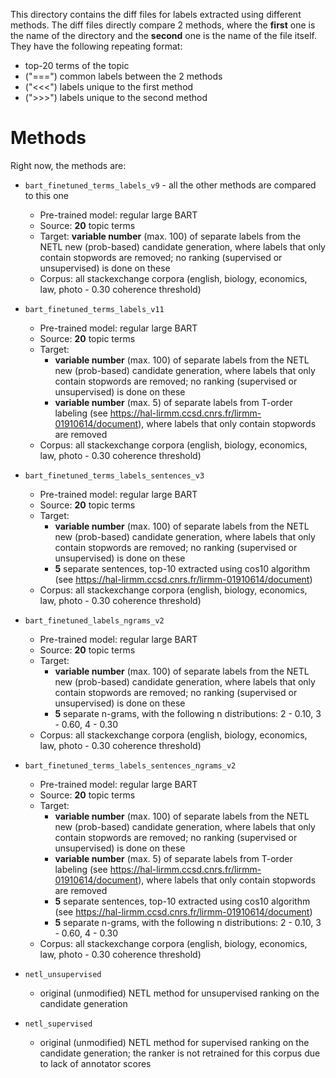 This directory contains the diff files for labels extracted using different methods.
The diff files directly compare 2 methods, where the **first** one is the name of the directory and the **second** one is the name of the file itself. They have the following repeating format:
* top-20 terms of the topic
* ("===") common labels between the 2 methods
* ("<<<") labels unique to the first method
* (">>>") labels unique to the second method

# Methods

Right now, the methods are:
* `bart_finetuned_terms_labels_v9` - all the other methods are compared to this one
    * Pre-trained model: regular large BART
    * Source: **20** topic terms
    * Target: **variable number** (max. 100) of separate labels from the NETL new (prob-based) candidate generation, where labels that only contain stopwords are removed; no ranking (supervised or unsupervised) is done on these
    * Corpus: all stackexchange corpora (english, biology, economics, law, photo - 0.30 coherence threshold)

* `bart_finetuned_terms_labels_v11`
    * Pre-trained model: regular large BART
    * Source: **20** topic terms
    * Target:
        * **variable number** (max. 100) of separate labels from the NETL new (prob-based) candidate generation, where labels that only contain stopwords are removed; no ranking (supervised or unsupervised) is done on these
        * **variable number** (max. 5) of separate labels from T-order labeling (see https://hal-lirmm.ccsd.cnrs.fr/lirmm-01910614/document), where labels that only contain stopwords are removed
    * Corpus: all stackexchange corpora (english, biology, economics, law, photo - 0.30 coherence threshold)

* `bart_finetuned_terms_labels_sentences_v3`
    * Pre-trained model: regular large BART
    * Source: **20** topic terms
    * Target:
        * **variable number** (max. 100) of separate labels from the NETL new (prob-based) candidate generation, where labels that only contain stopwords are removed; no ranking (supervised or unsupervised) is done on these
        * **5** separate sentences, top-10 extracted using cos10 algorithm (see https://hal-lirmm.ccsd.cnrs.fr/lirmm-01910614/document)
    * Corpus: all stackexchange corpora (english, biology, economics, law, photo - 0.30 coherence threshold)

* `bart_finetuned_labels_ngrams_v2`
    * Pre-trained model: regular large BART
    * Source: **20** topic terms
    * Target:
        * **variable number** (max. 100) of separate labels from the NETL new (prob-based) candidate generation, where labels that only contain stopwords are removed; no ranking (supervised or unsupervised) is done on these
        * **5** separate n-grams, with the following n distributions: 2 - 0.10, 3 - 0.60, 4 - 0.30
    * Corpus: all stackexchange corpora (english, biology, economics, law, photo - 0.30 coherence threshold)

* `bart_finetuned_terms_labels_sentences_ngrams_v2`
    * Pre-trained model: regular large BART
    * Source: **20** topic terms
    * Target:
        * **variable number** (max. 100) of separate labels from the NETL new (prob-based) candidate generation, where labels that only contain stopwords are removed; no ranking (supervised or unsupervised) is done on these
        * **variable number** (max. 5) of separate labels from T-order labeling (see https://hal-lirmm.ccsd.cnrs.fr/lirmm-01910614/document), where labels that only contain stopwords are removed
        * **5** separate sentences, top-10 extracted using cos10 algorithm (see https://hal-lirmm.ccsd.cnrs.fr/lirmm-01910614/document)
        * **5** separate n-grams, with the following n distributions: 2 - 0.10, 3 - 0.60, 4 - 0.30
    * Corpus: all stackexchange corpora (english, biology, economics, law, photo - 0.30 coherence threshold)

* `netl_unsupervised`
    * original (unmodified) NETL method for unsupervised ranking on the candidate generation

* `netl_supervised`
    * original (unmodified) NETL method for supervised ranking on the candidate generation; the ranker is not retrained for this corpus due to lack of annotator scores

